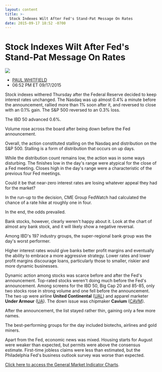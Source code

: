 ```yaml
---
layout: content
title: >-
  Stock Indexes Wilt After Fed's Stand-Pat Message On Rates
date: 2015-09-17 18:52 -0700
---
```



Stock Indexes Wilt After Fed's Stand-Pat Message On Rates
==========================================================


![](https://www.investors.com/wp-content/uploads/ibd-migrated-images/MPv_150918_635781003209329315.png)

* [PAUL WHITFIELD](https://www.investors.com/author/whitfieldp/ "Posts by PAUL WHITFIELD")
* 06:52 PM ET 09/17/2015




  

Stock indexes withered Thursday after the Federal Reserve decided to keep interest rates unchanged. The Nasdaq was up almost 0.4% a minute before the announcement, rallied more than 1% soon after it, and reversed to close with an 0.1% gain. The S&P 500 reversed to an 0.3% loss.

  

The IBD 50 advanced 0.6%.

  

Volume rose across the board after being down before the Fed announcement.

  

Overall, the action constituted stalling on the Nasdaq and distribution on the S&P 500. Stalling is a form of distribution that occurs on up days.

  

While the distribution count remains low, the action was in some ways disturbing. The finishes low in the day's range were atypical for the close of a Fed meeting. Closes high in the day's range were a characteristic of the previous four Fed meetings.

  

Could it be that near-zero interest rates are losing whatever appeal they had for the market?

  

In the run-up to the decision, CME Group FedWatch had calculated the chance of a rate hike at roughly one in four.

  

In the end, the odds prevailed.

  

Bank stocks, however, clearly weren't happy about it. Look at the chart of almost any bank stock, and it will likely show a negative reversal.

  

Among IBD's 197 industry groups, the super-regional bank group was the day's worst performer.

  

Higher interest rates would give banks better profit margins and eventually the ability to embrace a more aggressive strategy. Lower rates and lower profit margins discourage loans, particularly those to smaller, riskier and more dynamic businesses.

  

Dynamic action among stocks was scarce before and after the Fed's announcement. Top-rated stocks weren't doing much before the Fed's announcement. Among screens for the IBD 50, Big Cap 20 and 85-85, only two stocks rose in strong volume and one fell before the announcement. The two up were airline **United Continental** ([UAL](https://research.investors.com/quote.aspx?symbol=UAL)) and apparel marketer **Under Armour** ([UA](https://research.investors.com/quote.aspx?symbol=UA)). The down issue was chipmaker **Cavium** ([CAVM](https://research.investors.com/quote.aspx?symbol=CAVM)).

  

After the announcement, the list stayed rather thin, gaining only a few more names.

  

The best-performing groups for the day included biotechs, airlines and gold miners.

  

Apart from the Fed, economic news was mixed. Housing starts for August were weaker than expected, but permits were above the consensus estimate. First-time jobless claims were less than estimated, but the Philadelphia Fed's business outlook survey was worse than expected.

  

[Click here to access the General Market Indicator Charts](https://www.investors.com/pdf/GMI_091815.pdf).




